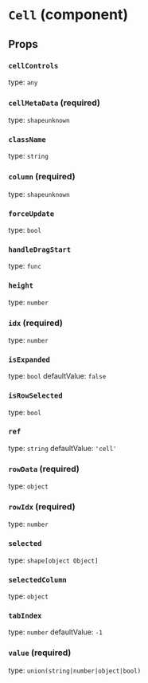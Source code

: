 `Cell` (component)
==================



Props
-----

### `cellControls`

type: `any`


### `cellMetaData` (required)

type: `shapeunknown`


### `className`

type: `string`


### `column` (required)

type: `shapeunknown`


### `forceUpdate`

type: `bool`


### `handleDragStart`

type: `func`


### `height`

type: `number`


### `idx` (required)

type: `number`


### `isExpanded`

type: `bool`
defaultValue: `false`


### `isRowSelected`

type: `bool`


### `ref`

type: `string`
defaultValue: `'cell'`


### `rowData` (required)

type: `object`


### `rowIdx` (required)

type: `number`


### `selected`

type: `shape[object Object]`


### `selectedColumn`

type: `object`


### `tabIndex`

type: `number`
defaultValue: `-1`


### `value` (required)

type: `union(string|number|object|bool)`


